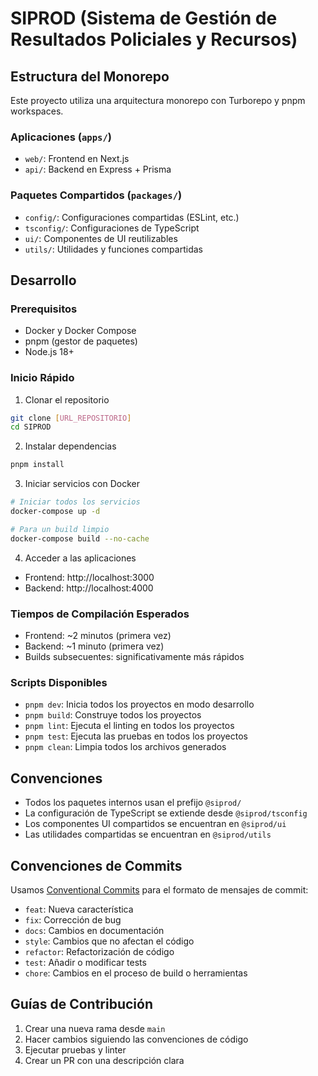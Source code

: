 # SIPROD (Sistema de Gestión de Resultados Policiales y Recursos)

## Estructura del Monorepo

Este proyecto utiliza una arquitectura monorepo con Turborepo y pnpm workspaces.

### Aplicaciones (`apps/`)

- `web/`: Frontend en Next.js
- `api/`: Backend en Express + Prisma

### Paquetes Compartidos (`packages/`)

- `config/`: Configuraciones compartidas (ESLint, etc.)
- `tsconfig/`: Configuraciones de TypeScript
- `ui/`: Componentes de UI reutilizables
- `utils/`: Utilidades y funciones compartidas

## Desarrollo

### Prerequisitos

- Docker y Docker Compose
- pnpm (gestor de paquetes)
- Node.js 18+

### Inicio Rápido

1. Clonar el repositorio
```bash
git clone [URL_REPOSITORIO]
cd SIPROD
```

2. Instalar dependencias
```bash
pnpm install
```

3. Iniciar servicios con Docker
```bash
# Iniciar todos los servicios
docker-compose up -d

# Para un build limpio
docker-compose build --no-cache
```

4. Acceder a las aplicaciones
- Frontend: http://localhost:3000
- Backend: http://localhost:4000

### Tiempos de Compilación Esperados
- Frontend: ~2 minutos (primera vez)
- Backend: ~1 minuto (primera vez)
- Builds subsecuentes: significativamente más rápidos

### Scripts Disponibles

- `pnpm dev`: Inicia todos los proyectos en modo desarrollo
- `pnpm build`: Construye todos los proyectos
- `pnpm lint`: Ejecuta el linting en todos los proyectos
- `pnpm test`: Ejecuta las pruebas en todos los proyectos
- `pnpm clean`: Limpia todos los archivos generados

## Convenciones

- Todos los paquetes internos usan el prefijo `@siprod/`
- La configuración de TypeScript se extiende desde `@siprod/tsconfig`
- Los componentes UI compartidos se encuentran en `@siprod/ui`
- Las utilidades compartidas se encuentran en `@siprod/utils`

## Convenciones de Commits

Usamos [Conventional Commits](https://www.conventionalcommits.org/) para el formato de mensajes de commit:

- `feat`: Nueva característica
- `fix`: Corrección de bug
- `docs`: Cambios en documentación
- `style`: Cambios que no afectan el código
- `refactor`: Refactorización de código
- `test`: Añadir o modificar tests
- `chore`: Cambios en el proceso de build o herramientas

## Guías de Contribución

1. Crear una nueva rama desde `main`
2. Hacer cambios siguiendo las convenciones de código
3. Ejecutar pruebas y linter
4. Crear un PR con una descripción clara

